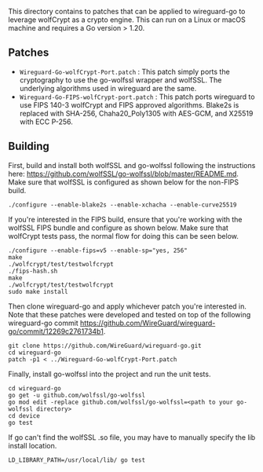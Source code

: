 This directory contains to patches that can be applied to wireguard-go to leverage wolfCrypt as a crypto engine. This can run on a Linux or macOS machine and requires a Go version > 1.20.

## Patches
- `Wireguard-Go-wolfCrypt-Port.patch` : This patch simply ports the cryptography to use the go-wolfssl wrapper and wolfSSL. The underlying algorithms used in wireguard are the same.
- `Wireguard-Go-FIPS-wolfCrypt-port.patch` : This patch ports wireguard to use FIPS 140-3 wolfCrypt and FIPS approved algorithms. Blake2s is replaced with SHA-256, Chaha20_Poly1305 with AES-GCM, and X25519 with ECC P-256.

## Building
First, build and install both wolfSSL and go-wolfssl following the instructions here: https://github.com/wolfSSL/go-wolfssl/blob/master/README.md. Make sure that wolfSSL is configured as shown below for the non-FIPS build.
```
./configure --enable-blake2s --enable-xchacha --enable-curve25519
```

If you're interested in the FIPS build, ensure that you're working with the wolfSSL FIPS bundle and configure as shown below. Make sure that wolfCrypt tests pass, the normal flow for doing this can be seen below.
```
./configure --enable-fips=v5 --enable-sp="yes, 256"
make
./wolfcrypt/test/testwolfcrypt
./fips-hash.sh
make
./wolfcrypt/test/testwolfcrypt
sudo make install
```

Then clone wireguard-go and apply whichever patch you're interested in. Note that these patches were developed and tested on top of the following wireguard-go commit https://github.com/WireGuard/wireguard-go/commit/12269c2761734b1.
```
git clone https://github.com/WireGuard/wireguard-go.git
cd wireguard-go
patch -p1 < ../Wireguard-Go-wolfCrypt-Port.patch
```

Finally, install go-wolfssl into the project and run the unit tests.
```
cd wireguard-go
go get -u github.com/wolfssl/go-wolfssl 
go mod edit -replace github.com/wolfssl/go-wolfssl=<path to your go-wolfssl directory>
cd device
go test
```

If go can't find the wolfSSL .so file, you may have to manually specify the lib install location.
```
LD_LIBRARY_PATH=/usr/local/lib/ go test
```
